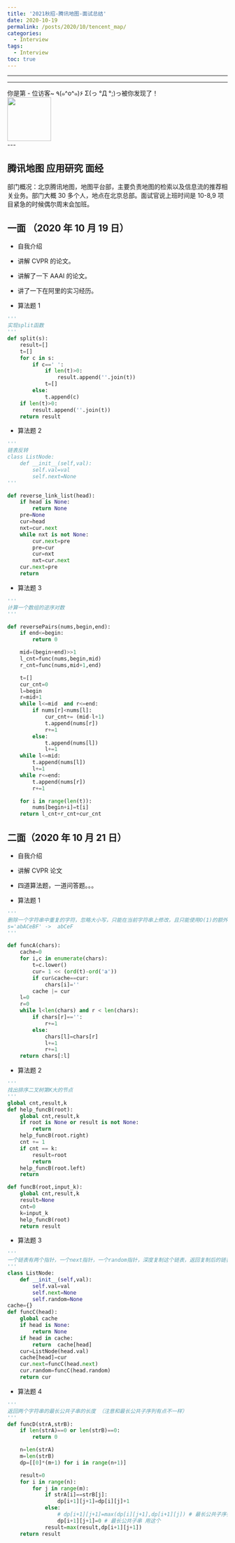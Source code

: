 ```yaml
---
title: '2021秋招-腾讯地图-面试总结'
date: 2020-10-19
permalink: /posts/2020/10/tencent_map/
categories:
  - Interview
tags:
  - Interview
toc: true
---
```


---

---

<div>
<div class="button01">
      <visited_a href="#" display:inline>你是第<span data-hk-page="current"> - </span>位访客~</visited_a>
      <visited_p class="top">٩(๑^o^๑)۶</visited_p>
      <visited_p class="bottom">Σ(っ °Д °;)っ被你发现了！</visited_p>
</div>
<img align="center" width="100" src="{{ site.url }}/images/static/take_me.gif" alt="" display:inline>
</div>
---

## 腾讯地图 应用研究 面经

部门概况：北京腾讯地图，地图平台部，主要负责地图的检索以及信息流的推荐相关业务。部门大概 30 多个人，地点在北京总部。面试官说上班时间是 10-8,9 项目紧急的时候偶尔周末会加班。

## 一面 （2020 年 10 月 19 日）

- 自我介绍

- 讲解 CVPR 的论文。

- 讲解了一下 AAAI 的论文。

- 讲了一下在阿里的实习经历。

- 算法题 1

```python
'''
实现split函数
'''
def split(s):
    result=[]
    t=[]
    for c in s:
        if c==' ':
            if len(t)>0:
                result.append(''.join(t))
            t=[]
        else:
            t.append(c)
    if len(t)>0:
        result.append(''.join(t))
    return result
```

- 算法题 2

```python
'''
链表反转
class ListNode:
    def __init__(self,val):
        self.val=val
        self.next=None
'''

def reverse_link_list(head):
    if head is None:
        return None
    pre=None
    cur=head
    nxt=cur.next
    while nxt is not None:
        cur.next=pre
        pre=cur
        cur=nxt
        nxt=cur.next
    cur.next=pre
    return
```

- 算法题 3

```python
'''
计算一个数组的逆序对数
'''

def reversePairs(nums,begin,end):
    if end<=begin:
        return 0

    mid=(begin+end)>>1
    l_cnt=func(nums,begin,mid)
    r_cnt=func(nums,mid+1,end)

    t=[]
    cur_cnt=0
    l=begin
    r=mid+1
    while l<=mid  and r<=end:
        if nums[r]<nums[l]:
            cur_cnt+= (mid-l+1)
            t.append(nums[r])
            r+=1
        else:
            t.append(nums[l])
            l+=1
    while l<=mid:
        t.append(nums[l])
        l+=1
    while r<=end:
        t.append(nums[r])
        r+=1

    for i in range(len(t)):
        nums[begin+i]=t[i]
    return l_cnt+r_cnt+cur_cnt
```

## 二面（2020 年 10 月 21 日）

- 自我介绍
- 讲解 CVPR 论文
- 四道算法题，一道问答题。。。

- 算法题 1

```python
'''
删除一个字符串中重复的字符，忽略大小写，只能在当前字符串上修改，且只能使用O(1)的额外空间。
s='abACeBF' ->  abCeF
'''

def funcA(chars):
    cache=0
    for i,c in enumerate(chars):
        t=c.lower()
        cur= 1 << (ord(t)-ord('a'))
        if cur&cache==cur:
            chars[i]=''
        cache |= cur
    l=0
    r=0
    while l<len(chars) and r < len(chars):
        if chars[r]=='':
            r+=1
        else:
            chars[l]=chars[r]
            l+=1
            r+=1
    return chars[:l]
```

- 算法题 2

```python
'''
找出排序二叉树第K大的节点
'''
global cnt,result,k
def help_funcB(root):
    global cnt,result,k
    if root is None or result is not None:
        return
    help_funcB(root.right)
    cnt += 1
    if cnt == k:
        result=root
        return
    help_funcB(root.left)
    return

def funcB(root,input_k):
    global cnt,result,k
    result=None
    cnt=0
    k=input_k
    help_funcB(root)
    return result

```

- 算法题 3

```python
'''
一个链表有两个指针，一个next指针，一个random指针，深度复制这个链表，返回复制后的链表的头结点
'''
class ListNode:
    def __init__(self,val):
        self.val=val
        self.next=None
        self.random=None
cache={}
def funcC(head):
    global cache
    if head is None:
        return None
    if head in cache:
        return  cache[head]
    cur=ListNode(head.val)
    cache[head]=cur
    cur.next=funcC(head.next)
    cur.random=funcC(head.random)
    return cur
```

- 算法题 4

```python
'''
返回两个字符串的最长公共子串的长度 （注意和最长公共子序列有点不一样）
'''
def funcD(strA,strB):
    if len(strA)==0 or len(strB)==0:
        return 0

    n=len(strA)
    m=len(strB)
    dp=[[0]*(m+1) for i in range(n+1)]

    result=0
    for i in range(n):
        for j in range(m):
            if strA[i]==strB[j]:
                dp[i+1][j+1]=dp[i][j]+1
            else:
                # dp[i+1][j+1]=max(dp[i][j+1],dp[i+1][j]) # 最长公共子序列 用这个
                dp[i+1][j+1]=0 # 最长公共子串 用这个
            result=max(result,dp[i+1][j+1])
    return result

```

<div data-hk-top-pages="5"> </div>
